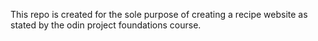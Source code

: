 This repo is created for the sole purpose of creating a recipe website 
as stated by the odin project foundations course.
